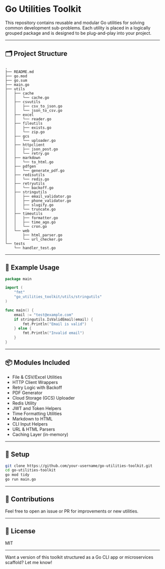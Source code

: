 # Go Utilities Toolkit

This repository contains reusable and modular Go utilities for solving common development sub-problems. Each utility is placed in a logically grouped package and is designed to be plug-and-play into your project.

---

## 🗂️ Project Structure

```plaintext
.
├── README.md
├── go.mod
├── go.sum
├── main.go
├── utils
│   ├── cache
│   │   └── cache.go
│   ├── csvutils
│   │   ├── csv_to_json.go
│   │   └── json_to_csv.go
│   ├── excel
│   │   └── reader.go
│   ├── fileutils
│   │   ├── exists.go
│   │   └── zip.go
│   ├── gcs
│   │   └── uploader.go
│   ├── httpclient
│   │   ├── json_post.go
│   │   └── retry.go
│   ├── markdown
│   │   └── to_html.go
│   ├── pdfgen
│   │   └── generate_pdf.go
│   ├── redisutils
│   │   └── redis.go
│   ├── retryutils
│   │   └── backoff.go
│   ├── stringutils
│   │   ├── email_validator.go
│   │   ├── phone_validator.go
│   │   ├── slugify.go
│   │   └── truncate.go
│   ├── timeutils
│   │   ├── formatter.go
│   │   ├── time_ago.go
│   │   └── cron.go
│   └── web
│       ├── html_parser.go
│       └── url_checker.go
└── tests
    └── handler_test.go
```

---

## 🧪 Example Usage

```go
package main

import (
	"fmt"
	"go_utilities_toolkit/utils/stringutils"
)

func main() {
	email := "test@example.com"
	if stringutils.IsValidEmail(email) {
		fmt.Println("Email is valid")
	} else {
		fmt.Println("Invalid email")
	}
}
```

---

## 📦 Modules Included
- File & CSV/Excel Utilities
- HTTP Client Wrappers
- Retry Logic with Backoff
- PDF Generator
- Cloud Storage (GCS) Uploader
- Redis Utility
- JWT and Token Helpers
- Time Formatting Utilities
- Markdown to HTML
- CLI Input Helpers
- URL & HTML Parsers
- Caching Layer (in-memory)

---

## 📌 Setup

```bash
git clone https://github.com/your-username/go-utilities-toolkit.git
cd go-utilities-toolkit
go mod tidy
go run main.go
```

---

## 🧠 Contributions
Feel free to open an issue or PR for improvements or new utilities.

---

## 📝 License
MIT

---

Want a version of this toolkit structured as a Go CLI app or microservices scaffold? Let me know!